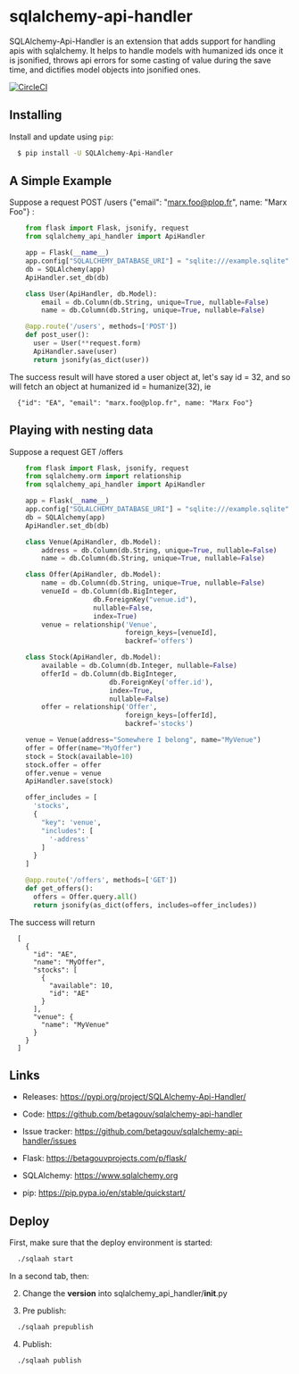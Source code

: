 sqlalchemy-api-handler
======================

SQLAlchemy-Api-Handler is an extension that adds support for handling apis with sqlalchemy. It helps to handle models with
humanized ids once it is jsonified, throws api errors for some casting of value during the save time, and dictifies model objects into jsonified ones.

[![CircleCI](https://circleci.com/gh/betagouv/sqlalchemy-api-handler/tree/master.svg?style=svg)](https://circleci.com/gh/betagouv/sqlalchemy-api-handler/tree/master)


Installing
----------

Install and update using `pip`:

```bash
  $ pip install -U SQLAlchemy-Api-Handler
```

A Simple Example
----------------

Suppose a request POST /users {"email": "marx.foo@plop.fr", name: "Marx Foo"} :

```python
    from flask import Flask, jsonify, request
    from sqlalchemy_api_handler import ApiHandler

    app = Flask(__name__)
    app.config["SQLALCHEMY_DATABASE_URI"] = "sqlite:///example.sqlite"
    db = SQLAlchemy(app)
    ApiHandler.set_db(db)

    class User(ApiHandler, db.Model):
        email = db.Column(db.String, unique=True, nullable=False)
        name = db.Column(db.String, unique=True, nullable=False)

    @app.route('/users', methods=['POST'])
    def post_user():
      user = User(**request.form)
      ApiHandler.save(user)
      return jsonify(as_dict(user))
```

The success result will have stored a user object at, let's say id = 32,
and so will fetch an object at humanized id = humanize(32), ie

```
  {"id": "EA", "email": "marx.foo@plop.fr", name: "Marx Foo"}
```

Playing with nesting data
-------------------------

Suppose a request GET /offers

```python
    from flask import Flask, jsonify, request
    from sqlalchemy.orm import relationship
    from sqlalchemy_api_handler import ApiHandler

    app = Flask(__name__)
    app.config["SQLALCHEMY_DATABASE_URI"] = "sqlite:///example.sqlite"
    db = SQLAlchemy(app)
    ApiHandler.set_db(db)

    class Venue(ApiHandler, db.Model):
        address = db.Column(db.String, unique=True, nullable=False)
        name = db.Column(db.String, unique=True, nullable=False)

    class Offer(ApiHandler, db.Model):
        name = db.Column(db.String, unique=True, nullable=False)
        venueId = db.Column(db.BigInteger,
                     db.ForeignKey("venue.id"),
                     nullable=False,
                     index=True)
        venue = relationship('Venue',
                             foreign_keys=[venueId],
                             backref='offers')

    class Stock(ApiHandler, db.Model):
        available = db.Column(db.Integer, nullable=False)
        offerId = db.Column(db.BigInteger,
                         db.ForeignKey('offer.id'),
                         index=True,
                         nullable=False)
        offer = relationship('Offer',
                             foreign_keys=[offerId],
                             backref='stocks')

    venue = Venue(address="Somewhere I belong", name="MyVenue")
    offer = Offer(name="MyOffer")
    stock = Stock(available=10)
    stock.offer = offer
    offer.venue = venue
    ApiHandler.save(stock)

    offer_includes = [
      'stocks',
      {
        "key": 'venue',
        "includes": [
          '-address'
        ]
      }
    ]

    @app.route('/offers', methods=['GET'])
    def get_offers():
      offers = Offer.query.all()
      return jsonify(as_dict(offers, includes=offer_includes))
```

The success will return

```
  [
    {
      "id": "AE",
      "name": "MyOffer",
      "stocks": [
        {
          "available": 10,
          "id": "AE"
        }
      ],
      "venue": {
        "name": "MyVenue"
      }
    }
  ]
```

Links
-----

-   Releases: https://pypi.org/project/SQLAlchemy-Api-Handler/
-   Code: https://github.com/betagouv/sqlalchemy-api-handler
-   Issue tracker: https://github.com/betagouv/sqlalchemy-api-handler/issues

- Flask: https://betagouvprojects.com/p/flask/
- SQLAlchemy: https://www.sqlalchemy.org
- pip: https://pip.pypa.io/en/stable/quickstart/

Deploy
------

First, make sure that the deploy environment is started:

```bash
  ./sqlaah start
```

In a second tab, then:

2. Change the __version__ into sqlalchemy_api_handler/__init__.py

3. Pre publish:

```bash
  ./sqlaah prepublish
```

4. Publish:

```bash
  ./sqlaah publish
```
